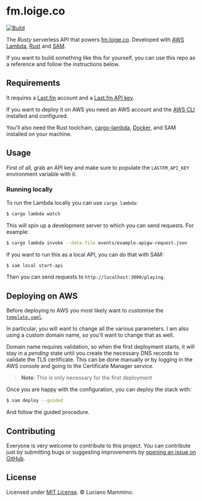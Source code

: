 # fm.loige.co

[![Build](https://github.com/lmammino/fm.loige.co/actions/workflows/build.yml/badge.svg)](https://github.com/lmammino/fm.loige.co/actions/workflows/build.yml)


The _Rusty_ serverless API that powers [fm.loige.co](https://fm.loige.co/playing). Developed with [AWS Lambda](https://aws.amazon.com/lambda/), [Rust](https://www.rust-lang.org/) and [SAM](https://aws.amazon.com/serverless/sam/).

If you want to build something like this for yourself, you can use this repo as a reference and follow the instructions below.



## Requirements

It requires a [Last.fm](https://www.last.fm/) account and a [Last.fm API key](https://www.last.fm/api/account/create).

If you want to deploy it on AWS you need an AWS account and the [AWS CLI](https://aws.amazon.com/cli/) installed and configured.

You'll also need the Rust toolchain, [cargo-lambda](https://www.cargo-lambda.info/), [Docker](https://www.docker.com/), and SAM installed on your machine.


## Usage

First of all, grab an API key and make sure to populate the `LASTFM_API_KEY` environment variable with it.

### Running locally

To run the Lambda locally you can use `cargo lambda`:

```bash
$ cargo lambda watch
```

This will spin up a development server to which you can send requests. For example:

```bash
$ cargo lambda invoke --data-file events/example-apigw-request.json
```

If you want to run this as a local API, you can do that with SAM:

```bash
$ sam local start-api
```

Then you can send requests to `http://localhost:3000/playing`.


## Deploying on AWS

Before deploying to AWS you most likely want to customise the [`template.yaml`](/template.yaml).

In particular, you will want to change all the various parameters. I am also using a custom domain name, so you'll want to change that as well.

Domain name requires validation, so when the first deployment starts, it will stay in a _pending_ state until you create the necessary DNS records to validate the TLS certificate. This can be done manually or by logging in the AWS console and going to the Certificate Manager service.

> **Note**: This is only necessary for the first deployment

Once you are happy with the configuration, you can deploy the stack with:

```bash
$ sam deploy --guided
```

And follow the guided procedure.

## Contributing

Everyone is very welcome to contribute to this project.
You can contribute just by submitting bugs or suggesting improvements by
[opening an issue on GitHub](https://github.com/lmammino/fm.loige.co/issues).


## License

Licensed under [MIT License](LICENSE). © Luciano Mammino.

